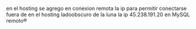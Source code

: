 en el hosting se agrego en conexion remota la ip para permitir conectarse fuera de
en el hosting ladoobscuro de la luna la ip 45.238.191.20 en MySQL remoto®
